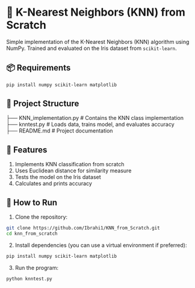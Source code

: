 # 🧠 K-Nearest Neighbors (KNN) from Scratch

Simple implementation of the K-Nearest Neighbors (KNN) algorithm using NumPy. Trained and evaluated on the Iris dataset from `scikit-learn`.

## 📦 Requirements

```bash
pip install numpy scikit-learn matplotlib
```
## 📁 Project Structure

├── KNN_implementation.py   # Contains the KNN class implementation  
├── knntest.py             # Loads data, trains model, and evaluates accuracy  
├── README.md              # Project documentation

## 🧪 Features

1. Implements KNN classification from scratch
2. Uses Euclidean distance for similarity measure
3. Tests the model on the Iris dataset
4. Calculates and prints accuracy

## 🚀 How to Run

1. Clone the repository:
```bash
git clone https://github.com/Ibrahi1/KNN_from_Scratch.git
cd knn_from_scratch
```

2. Install dependencies (you can use a virtual environment if preferred):
```bash
pip install numpy scikit-learn matplotlib
```

3. Run the program:
```bash
python knntest.py
```
